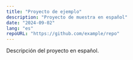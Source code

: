 ```yaml
---
title: "Proyecto de ejemplo"
description: "Proyecto de muestra en español"
date: "2024-09-02"
lang: "es"
repoURL: "https://github.com/example/repo"
---
```


Descripción del proyecto en español.

